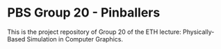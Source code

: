 # PBS Group 20 - Pinballers
This is the project repository of Group 20 of the ETH lecture: Physically-Based Simulation in Computer Graphics.
